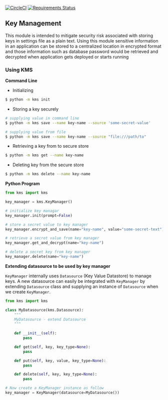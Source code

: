 [![CircleCI](https://circleci.com/gh/shamshad-npti/key-management-python.svg?style=svg)](https://circleci.com/gh/shamshad-npti/key-management-python) [![Requirements Status](https://requires.io/github/shamshad-npti/key-management-python/requirements.svg?branch=master)](https://requires.io/github/shamshad-npti/key-management-python/requirements/?branch=master)


## Key Management
This module is intended to mitigate security risk associated with storing keys in settings file as a plain text. Using this module sensitive information in an application can be stored to a centralized location in encrypted format and those information such as database password would be retrieved and decrypted when application gets deployed or starts running

### Using KMS

**Command Line**

* Initializing

```bash
$ python -m kms init
```

* Storing a key securely

```bash
# supplying value in command line
$ python -m kms save --name key-name --source 'some-secret-value'

# supplying value from file
$ python -m kms save --name key-name --source "file:///path/to"
```

* Retrieving a key from to secure store

```bash
$ python -m kms get --name key-name
```

* Deleting key from the secure store

```bash
$ python -m kms delete --name key-name
```

**Python Program**

```python
from kms import kms

key_manager = kms.KeyManager()

# initialize key managar
key_manager.init(prompt=False)

# store a secret value to key manager
key_manager.encrypt_and_save(name="key-name", value="some-secret-text")

# retrieve a secret value from key manager
key_manager.get_and_decrypt(name="key-name")

# delete a secret key from key manager
key_manager.delete(name="key-name")
```

**Extending datasource to be used by key manager**

`KeyManager` internally uses `Datasource` (Key Value Datastore) to manage keys.
A new datasource can easily be integrated with `KeyManager` by extending `Datasource` class and supplying an instance of `Datasource` when we create `KeyManager`.

```python
from kms import kms

class MyDatasource(kms.Datasource):
    """
    MyDatasource - extend Datasource
    """
    
    def __init__(self):
        pass

    def get(self, key, key_type=None):
        pass

    def put(self, key, value, key_type=None):
        pass

    def delete(self, key, key_type=None):
        pass

# Now create a KeyManager instance as follow
key_manager = KeyManager(datasource=MyDatasource())
```
